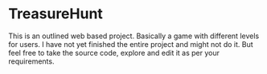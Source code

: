 # TreasureHunt
This is an outlined web based project. Basically a game with different levels for users.
I have not yet finished the entire project and might not do it. But feel free to take the source code, explore and edit it as per your requirements.
